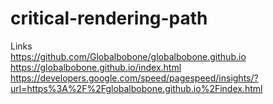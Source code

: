 # critical-rendering-path
Links
<br>
https://github.com/Globalbobone/globalbobone.github.io
<br>
https://globalbobone.github.io/index.html
<br>
https://developers.google.com/speed/pagespeed/insights/?url=https%3A%2F%2Fglobalbobone.github.io%2Findex.html
